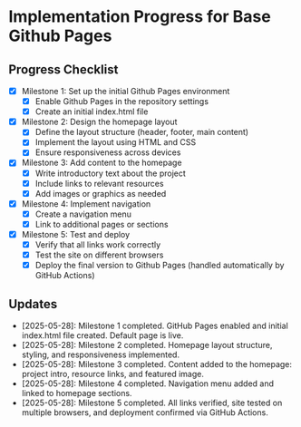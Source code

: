 # Implementation Progress for Base Github Pages

## Progress Checklist
- [x] Milestone 1: Set up the initial Github Pages environment
  - [x] Enable Github Pages in the repository settings
  - [x] Create an initial index.html file
- [x] Milestone 2: Design the homepage layout
  - [x] Define the layout structure (header, footer, main content)
  - [x] Implement the layout using HTML and CSS
  - [x] Ensure responsiveness across devices
- [x] Milestone 3: Add content to the homepage
  - [x] Write introductory text about the project
  - [x] Include links to relevant resources
  - [x] Add images or graphics as needed
- [x] Milestone 4: Implement navigation
  - [x] Create a navigation menu
  - [x] Link to additional pages or sections
- [x] Milestone 5: Test and deploy
  - [x] Verify that all links work correctly
  - [x] Test the site on different browsers
  - [x] Deploy the final version to Github Pages (handled automatically by GitHub Actions)

## Updates
- [2025-05-28]: Milestone 1 completed. GitHub Pages enabled and initial index.html file created. Default page is live.
- [2025-05-28]: Milestone 2 completed. Homepage layout structure, styling, and responsiveness implemented.
- [2025-05-28]: Milestone 3 completed. Content added to the homepage: project intro, resource links, and featured image.
- [2025-05-28]: Milestone 4 completed. Navigation menu added and linked to homepage sections.
- [2025-05-28]: Milestone 5 completed. All links verified, site tested on multiple browsers, and deployment confirmed via GitHub Actions.